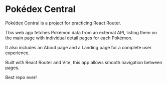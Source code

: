 # Pokédex Central

Pokédex Central is a project for practicing React Router.

This web app fetches Pokémon data from an external API, listing them on the main page with individual detail pages for each Pokémon.

It also includes an About page and a Landing page for a complete user experience.

Built with React Router and Vite, this app allows smooth navigation between pages.

Best repo ever!

